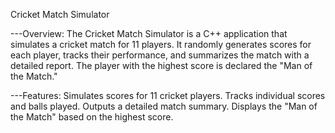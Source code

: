 Cricket Match Simulator


---Overview:
The Cricket Match Simulator is a C++ application that simulates a cricket match for 11 players. It randomly generates scores for each player, tracks their performance, and summarizes the match with a detailed report. The player with the highest score is declared the "Man of the Match."

---Features:
Simulates scores for 11 cricket players.
Tracks individual scores and balls played.
Outputs a detailed match summary.
Displays the "Man of the Match" based on the highest score.
